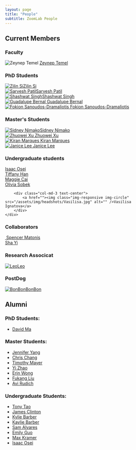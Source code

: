 ```yaml
---
layout: page
title: "People"
subtitle: ZoomLab People
---
```


## Current Members

### Faculty

<div class="container-fluid">
	<div class="row">
		<div class="col-md-4 text-center">
			<img class="img-responsive img-circle" src="/assets/img/headshots/Zeynep.png" alt="Zeynep Temel" />
			<a href="https://www.ri.cmu.edu/ri-faculty/zeynep-temel/">Zeynep Temel</a>
		</div>
	</div>
</div>

<!-- ### Postdoctoral Scholars -->
<!-- <div class="container-fluid">
	<div class="row">
		<div class="col-md-3 text-center">
			<a href="">
			<img class="img-responsive img-circle" src="/assets/img/headshots/Spencer.jpeg" alt="" />
			Spencer Matonis</a>
		</div>
		<div class="col-md-3 text-center">
			<a href="https://www.ri.cmu.edu/ri-people/yisha-sha-yi/">
			<img class="img-responsive img-circle" src="/assets/img/headshots/Yisha.png" alt="" />Sha Yi</a>
		</div>
	</div>
</div> -->

### PhD Students

<div class="container-fluid">
	<div class="row">
		<div class="col-md-3 text-center">
			<a href="https://si-lynnn.github.io/"><img class="img-responsive img-circle" src="/assets/img/headshots/Zilin.png" alt="Zilin Si" />Zilin Si</a>
		</div>
		<div class="col-md-3 text-center">
			<a href="https://servo97.github.io/"><img class="img-responsive img-circle" src="/assets/img/headshots/Sarvesh.jpg" alt="Sarvesh Patil" />Sarvesh Patil</a>
		</div>
		<div class="col-md-3 text-center">
			<a href="https://www.linkedin.com/in/shashwat-1singh/"><img class="img-responsive img-circle" src="/assets/img/headshots/Shashwat.jpg" alt="Shashwat Singh" />Shashwat Singh</a>
		</div>
		<div class="col-md-3 text-center">
			<a href=""><img class="img-responsive img-circle" src="/assets/img/headshots/Guadalupe.jpg" alt="Guadalupe Bernal" /> Guadalupe Bernal </a>
		</div>
		<div class="col-md-3 text-center">
			<a href=""><img class="img-responsive img-circle" src="/assets/img/headshots/Fokion.JPG" alt="Fokion Sanoudos-Dramaliotis" /> Fokion Sanoudos-Dramaliotis </a>
		</div>
	</div>
</div>

### Master's Students

<div class="container-fluid">
	<div class="row">
		<div class="col-md-3 text-center">
			<a href="https://snibo.me"><img class="img-responsive img-circle" src="/assets/img/headshots/Sidney.jpg" alt="Sidney Nimako" />Sidney Nimako</a>
		</div>
		<div class="col-md-3 text-center">
			<a href=""><img class="img-responsive img-circle" src="/assets/img/logo/ZoomLab.PNG" alt="Zhuowei Xu" /> Zhuowei Xu </a>
		</div>
		<div class="col-md-3 text-center">
			<a href="https://www.linkedin.com/in/kmarques832/"><img class="img-responsive img-circle" src="/assets/img/headshots/Kiran.jpg" alt="Kiran Marques" /> Kiran Marques </a>
		</div>
		<div class="col-md-3 text-center">
			<a href="http://janicesylee.github.io/"><img class="img-responsive img-circle" src="/assets/img/headshots/Janice.png" alt="Janice Lee" /> Janice Lee </a>
		</div>
	</div>
</div>

### Undergraduate students

<div class="container-fluid">
	<div class="row">
		<div class="col-md-3 text-center">
			<a href=""><img class="img-responsive img-circle" src="/assets/img/headshots/Isaac.jpg" alt="" />Isaac Osei</a>
		</div>
		<div class="col-md-3 text-center">
			<a href=""><img class="img-responsive img-circle" src="/assets/img/headshots/Tiffany.jpg" alt="" />Tiffany Han</a>
		</div>
		<div class="col-md-3 text-center">
			<a href=""><img class="img-responsive img-circle" src="/assets/img/headshots/Maggie.jpg" alt="" />Maggie Cai</a>
		</div>
		<div class="col-md-3 text-center">
			<a href=""><img class="img-responsive img-circle" src="/assets/img/headshots/Olivia.jpg" alt="" />Olivia Sobek</a>
		</div>

		<div class="col-md-3 text-center">
			<a href=""><img class="img-responsive img-circle" src="/assets/img/headshots/Vasilisa.jpg" alt="" />Vasilisa Ignatova</a>
		</div>
	</div>
</div>

### Collaborators
<div class="container-fluid">
	<div class="row">
		<div class="col-md-3 text-center">
			<a href="">
			<img class="img-responsive img-circle" src="/assets/img/headshots/Spencer.jpeg" alt="" />
			Spencer Matonis</a>
		</div>
		<div class="col-md-3 text-center">
			<a href="https://www.ri.cmu.edu/ri-people/yisha-sha-yi/">
			<img class="img-responsive img-circle" src="/assets/img/headshots/Yisha.png" alt="" />Sha Yi</a>
		</div>
	</div>
</div>

### Research Associcat

<div class="container-fluid">
<div class="row">
<div class="col-md-3 text-center">
	<a href="#"><img class="img-responsive img-circle" src="/assets/img/headshots/Leo.png" alt="Leo" />Leo</a>
</div>

</div>
</div>

### PostDog

<div class="container-fluid">
<div class="row">
<div class="col-md-3 text-center">
	<a href="#"><img class="img-responsive img-circle" src="/assets/img/headshots/BonBon.jpg" alt="BonBon" />BonBon</a>
</div>

</div>
</div>


## Alumni

### PhD Students:
- [David Ma](http://www.edayaxin.com/)

### Master Students:
- [Jennifer Yang]()
- [Chris Chang]()
- [Timothy Mayer]()
- [Yi Zhao]()
- [Erin Wong](https://www.linkedin.com/in/erinwong/)
- [Fukang Liu](https://fukangl.github.io/)
- [Avi Rudich](https://www.linkedin.com/in/avi-rudich/)

### Undergraduate Students:
- [Tony Tao](https://www.linkedin.com/in/tony-long-tao/)
- [James Clinton](https://www.linkedin.com/in/james-clinton1/)
- [Kylie Barber](https://www.linkedin.com/in/kylie-marie-barber/)
- [Kaylie Barber](https://www.linkedin.com/in/kaylie-alexandra-barber/)
- [Sam Alvares](https://www.linkedin.com/in/sam-alvares-178314172/)
- [Emily Guo](https://www.linkedin.com/in/emily-guo17/)
- [Max Kramer]()
- [Isaac Osei]()
<!-- ### Visiting Researchers: -->
<!-- ### Collaborators -->
